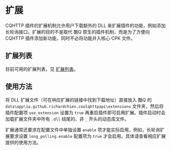# 扩展

CQHTTP 插件的扩展机制允许用户下载额外的 DLL 来扩展插件的功能，例如添加长轮询接口。扩展的目的不是取代 酷Q 原生的插件机制，而是为了方便向 CQHTTP 插件添加新功能，同时不必将功能并入核心 CPK 文件。

## 扩展列表

目前可用的扩展列表，见 [扩展列表](https://github.com/richardchien/coolq-http-api/wiki/%E6%89%A9%E5%B1%95%E5%88%97%E8%A1%A8)。

## 使用方法

将 DLL 扩展文件（可在响应扩展的链接中找到下载地址）直接放入 酷Q 的 `data\app\io.github.richardchien.coolqhttpapi\extensions` 文件夹，然后将插件配置项 `use_extension` 设置为 `true` 再重启插件即可启用扩展。插件启动时会加载扩展文件夹中所有 `.dll` 结尾的、非 `_` 开头的动态库文件。

扩展通常还要求在配置文件中单独设置 `enable` 项才能实际启用，例如，长轮询扩展要求设置 `long_polling.enable` 配置项为 `true` 才会启用。具体请查看相应扩展提供的使用方法。
